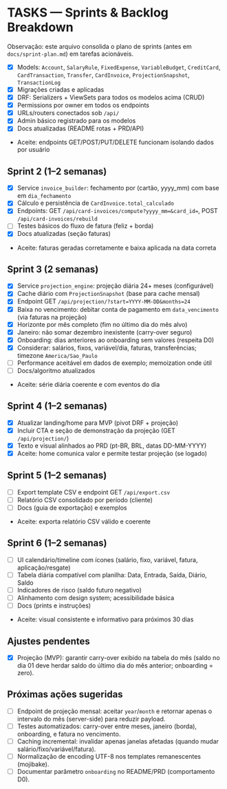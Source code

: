 # TASKS — Sprints & Backlog Breakdown

Observação: este arquivo consolida o plano de sprints (antes em `docs/sprint-plan.md`) em tarefas acionáveis.

- [x] Models: `Account`, `SalaryRule`, `FixedExpense`, `VariableBudget`, `CreditCard`, `CardTransaction`, `Transfer`, `CardInvoice`, `ProjectionSnapshot`, `TransactionLog`
- [x] Migrações criadas e aplicadas
- [x] DRF: Serializers + ViewSets para todos os modelos acima (CRUD)
- [x] Permissions por owner em todos os endpoints
- [x] URLs/routers conectados sob `/api/`
- [x] Admin básico registrado para os modelos
- [x] Docs atualizadas (README rotas + PRD/API)
- Aceite: endpoints GET/POST/PUT/DELETE funcionam isolando dados por usuário

## Sprint 2 (1–2 semanas)
- [x] Service `invoice_builder`: fechamento por (cartão, yyyy_mm) com base em `dia_fechamento`
- [x] Cálculo e persistência de `CardInvoice.total_calculado`
- [x] Endpoints: GET `/api/card-invoices/compute?yyyy_mm=&card_id=`, POST `/api/card-invoices/rebuild`
- [ ] Testes básicos do fluxo de fatura (feliz + borda)
- [x] Docs atualizadas (seção faturas)
- Aceite: faturas geradas corretamente e baixa aplicada na data correta

## Sprint 3 (2 semanas)
- [x] Service `projection_engine`: projeção diária 24+ meses (configurável)
- [x] Cache diário com `ProjectionSnapshot` (base para cache mensal)
- [x] Endpoint GET `/api/projection/?start=YYYY-MM-DD&months=24`
- [x] Baixa no vencimento: debitar conta de pagamento em `data_vencimento` (via faturas na projeção)
- [x] Horizonte por mês completo (fim no último dia do mês alvo)
- [x] Janeiro: não somar dezembro inexistente (carry-over seguro)
- [x] Onboarding: dias anteriores ao onboarding sem valores (respeita D0)
- [x] Considerar: salários, fixos, variável/dia, faturas, transferências; timezone `America/Sao_Paulo`
- [ ] Performance aceitável em dados de exemplo; memoization onde útil
- [ ] Docs/algoritmo atualizados
- Aceite: série diária coerente e com eventos do dia

## Sprint 4 (1–2 semanas)
- [x] Atualizar landing/home para MVP (pivot DRF + projeção)
- [x] Incluir CTA e seção de demonstração da projeção (GET `/api/projection/`)
- [x] Texto e visual alinhados ao PRD (pt-BR, BRL, datas DD-MM-YYYY)
- [x] Aceite: home comunica valor e permite testar projeção (se logado)

## Sprint 5 (1–2 semanas)
- [ ] Export template CSV e endpoint GET `/api/export.csv`
- [ ] Relatório CSV consolidado por período (cliente)
- [ ] Docs (guia de exportação) e exemplos
- Aceite: exporta relatório CSV válido e coerente

## Sprint 6 (1–2 semanas)
- [ ] UI calendário/timeline com ícones (salário, fixo, variável, fatura, aplicação/resgate)
- [ ] Tabela diária compatível com planilha: Data, Entrada, Saída, Diário, Saldo
- [ ] Indicadores de risco (saldo futuro negativo)
- [ ] Alinhamento com design system; acessibilidade básica
- [ ] Docs (prints e instruções)
- Aceite: visual consistente e informativo para próximos 30 dias

## Ajustes pendentes
- [x] Projeção (MVP): garantir carry-over exibido na tabela do mês (saldo no dia 01 deve herdar saldo do último dia do mês anterior; onboarding = zero).

## Próximas ações sugeridas
- [ ] Endpoint de projeção mensal: aceitar `year`/`month` e retornar apenas o intervalo do mês (server-side) para reduzir payload.
- [ ] Testes automatizados: carry-over entre meses, janeiro (borda), onboarding, e fatura no vencimento.
- [ ] Caching incremental: invalidar apenas janelas afetadas (quando mudar salário/fixo/variável/fatura).
- [ ] Normalização de encoding UTF-8 nos templates remanescentes (mojibake).
- [ ] Documentar parâmetro `onboarding` no README/PRD (comportamento D0).
